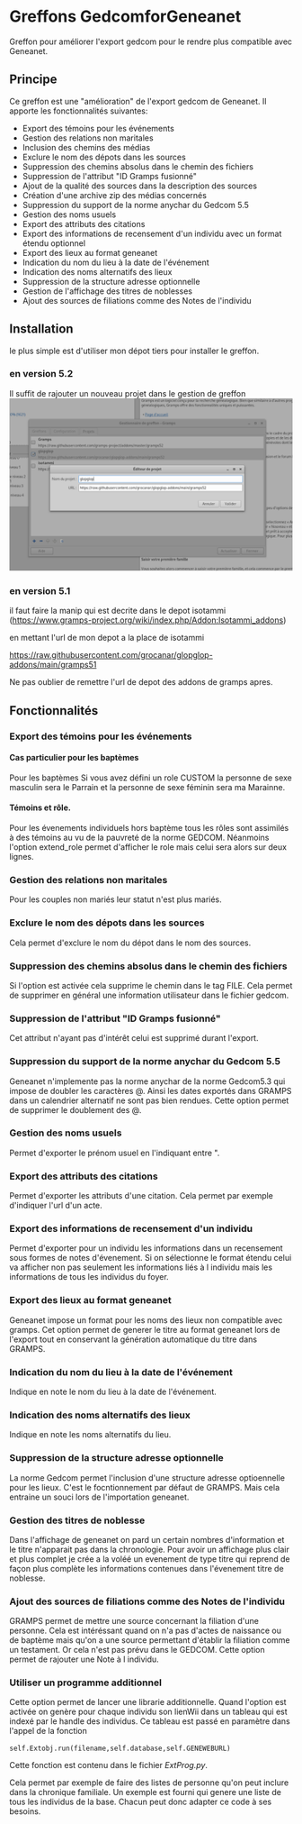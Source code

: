# Greffons GedcomforGeneanet

Greffon pour améliorer l'export gedcom pour le rendre plus compatible avec Geneanet.

## Principe
Ce greffon est une "amélioration" de l'export gedcom de Geneanet. Il apporte les fonctionnalités suivantes:

* Export des témoins pour les événements
* Gestion des relations non maritales
* Inclusion des chemins des médias
* Exclure le nom des dépots dans les sources
* Suppression des chemins absolus dans le chemin des fichiers
* Suppression de l'attribut "ID Gramps fusionné"
* Ajout de la qualité des sources dans la description des sources
* Création d'une archive zip des médias concernés
* Suppression du support de la norme anychar du Gedcom 5.5
* Gestion des noms usuels
* Export des attributs des citations
* Export des informations de recensement d'un individu avec un format étendu optionnel
* Export des lieux au format geneanet
* Indication du nom du lieu à la date de l'événement
* Indication des noms alternatifs des lieux
* Suppression de la structure adresse optionnelle
* Gestion de l'affichage des titres de noblesses
* Ajout des sources de filiations comme des Notes de l'individu


## Installation

le plus simple est d'utiliser mon dépot tiers pour installer le greffon. 

### en version 5.2

Il suffit de rajouter un nouveau projet dans le gestion de greffon 
![config](./Gedcomforgeneanet.png)

### en version 5.1 

il faut faire la manip qui est decrite dans le depot isotammi
(https://www.gramps-project.org/wiki/index.php/Addon:Isotammi_addons)

en mettant l'url de mon depot a la place de isotammi

https://raw.githubusercontent.com/grocanar/glopglop-addons/main/gramps51

Ne pas oublier de remettre l'url de depot des addons de gramps apres.


## Fonctionnalités

### Export des témoins pour les événements

#### Cas particulier pour les baptèmes

Pour les baptèmes Si vous avez défini un role CUSTOM la personne de sexe masculin sera le Parrain et la personne de sexe féminin sera ma Marainne.

#### Témoins et rôle.

Pour les évenements individuels hors baptème tous les rôles sont assimilés à des témoins au vu de la pauvreté de la norme GEDCOM. 
Néanmoins l'option extend_role permet d'afficher le role mais celui sera alors sur deux lignes.

### Gestion des relations non maritales
Pour les couples non mariés leur statut n'est plus mariés. 

### Exclure le nom des dépots dans les sources

Cela permet d'exclure le nom du dépot dans le nom des sources.

### Suppression des chemins absolus dans le chemin des fichiers

Si l'option est activée cela supprime le chemin dans le tag FILE. 
Cela permet de supprimer en général une information utilisateur dans le fichier gedcom.

### Suppression de l'attribut "ID Gramps fusionné"

Cet attribut n'ayant pas d'intérêt celui est supprimé durant l'export.

### Suppression du support de la norme anychar du Gedcom 5.5

Geneanet n'implemente pas la norme anychar de la norme Gedcom5.3 qui impose de doubler les caractères @. Ainsi les dates exportés dans GRAMPS dans un calendrier alternatif ne sont pas bien rendues. Cette option permet de supprimer le doublement des @.


### Gestion des noms usuels

Permet d'exporter le prénom usuel en l'indiquant entre ".

### Export des attributs des citations

Permet d'exporter les attributs d'une citation. Cela permet par exemple d'indiquer l'url d'un acte.

### Export des informations de recensement d'un individu

Permet d'exporter pour un individu les informations dans un recensement sous formes de notes d'évenement.
Si on sélectionne le format étendu celui va afficher non pas seulement les informations liés à l individu mais les informations de tous les individus du foyer. 

###  Export des lieux au format geneanet
Geneanet impose un format pour les noms des lieux non compatible avec gramps. Cet option permet de generer le titre au format geneanet lors de l'export tout en conservant la génération automatique du titre dans GRAMPS.

### Indication du nom du lieu à la date de l'événement

Indique en note le nom du lieu à la date de l'événement.

### Indication des noms alternatifs des lieux

Indique en note les noms alternatifs du lieu.

### Suppression de la structure adresse optionnelle

La norme Gedcom permet l'inclusion d'une structure adresse optioennelle pour les lieux. C'est le focntionnement par défaut de GRAMPS. Mais cela entraine un souci lors de l'importation geneanet. 

### Gestion des titres de noblesse

Dans l'affichage de geneanet on pard un certain nombres d'information et le titre n'apparait pas dans la chronologie. Pour avoir un affichage plus clair et plus complet je crée a la voléé un evenement de type titre qui reprend de façon plus complète les informations contenues dans l'évenement titre de noblesse.

### Ajout des sources de filiations comme des Notes de l'individu

GRAMPS permet de mettre une source concernant la filiation d'une personne. Cela est intéréssant quand on n'a pas d'actes de naissance ou de baptème mais qu'on a une source permettant d'établir la filiation comme un testament. Or cela n'est pas prévu dans le GEDCOM. Cette option permet de rajouter une Note à l individu.

### Utiliser un programme additionnel

Cette option permet de lancer une librarie additionnelle. 
Quand l'option est activée on genère pour chaque individu son lienWii dans un tableau qui est indexé par le handle des individus. 
Ce tableau est passé en paramètre dans l'appel de la fonction 

```
self.Extobj.run(filename,self.database,self.GENEWEBURL)
```

Cette fonction est contenu dans le fichier *ExtProg.py*.

Cela permet par exemple de faire des listes de personne qu'on peut inclure dans la chronique familiale. 
Un exemple est fourni qui genere une liste de tous les individus de la base. 
Chacun peut donc adapter ce code à ses besoins. 
